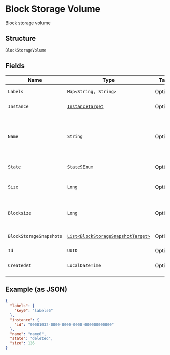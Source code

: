 
# Block Storage Volume

Block storage volume

## Structure

`BlockStorageVolume`

## Fields

| Name | Type | Tags | Description | Getter | Setter |
|  --- | --- | --- | --- | --- | --- |
| `Labels` | `Map<String, String>` | Optional | - | Map<String, String> getLabels() | setLabels(Map<String, String> labels) |
| `Instance` | [`InstanceTarget`](../../doc/models/instance-target.md) | Optional | Target Instance | InstanceTarget getInstance() | setInstance(InstanceTarget instance) |
| `Name` | `String` | Optional | Volume name<br>**Constraints**: *Minimum Length*: `1`, *Maximum Length*: `255` | String getName() | setName(String name) |
| `State` | [`State9Enum`](../../doc/models/state-9-enum.md) | Optional | Volume state | State9Enum getState() | setState(State9Enum state) |
| `Size` | `Long` | Optional | Volume size<br>**Constraints**: `>= 10`, `<= 10240` | Long getSize() | setSize(Long size) |
| `Blocksize` | `Long` | Optional | Volume block size<br>**Constraints**: `>= 0` | Long getBlocksize() | setBlocksize(Long blocksize) |
| `BlockStorageSnapshots` | [`List<BlockStorageSnapshotTarget>`](../../doc/models/block-storage-snapshot-target.md) | Optional | Volume snapshots, if any | List<BlockStorageSnapshotTarget> getBlockStorageSnapshots() | setBlockStorageSnapshots(List<BlockStorageSnapshotTarget> blockStorageSnapshots) |
| `Id` | `UUID` | Optional | Volume ID | UUID getId() | setId(UUID id) |
| `CreatedAt` | `LocalDateTime` | Optional | Volume creation date | LocalDateTime getCreatedAt() | setCreatedAt(LocalDateTime createdAt) |

## Example (as JSON)

```json
{
  "labels": {
    "key0": "labels6"
  },
  "instance": {
    "id": "00001032-0000-0000-0000-000000000000"
  },
  "name": "name0",
  "state": "deleted",
  "size": 126
}
```

